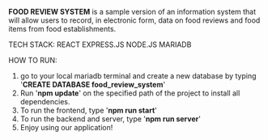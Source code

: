 **FOOD REVIEW SYSTEM**
is a sample version of an information system that will allow users to record, in electronic form, data on food reviews and food items from food establishments. 

TECH STACK:
REACT
EXPRESS.JS
NODE.JS
MARIADB


HOW TO RUN:
1. go to your local mariadb terminal and create a new database by typing '**CREATE DATABASE food_review_system**'
2. Run '**npm update**' on the specified path of the project to install all dependencies.
3. To run the frontend, type '**npm run start**'
4. To run the backend and server, type '**npm run server**'
5. Enjoy using our application!
